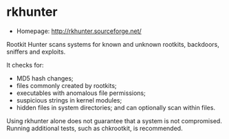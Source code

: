 # rkhunter

* Homepage: http://rkhunter.sourceforge.net/

Rootkit Hunter scans systems for known and unknown rootkits, backdoors,
 sniffers and exploits.

 It checks for:
  - MD5 hash changes;
  - files commonly created by rootkits;
  - executables with anomalous file permissions;
  - suspicious strings in kernel modules;
  - hidden files in system directories;
  and can optionally scan within files.

 Using rkhunter alone does not guarantee that a system is not compromised.
 Running additional tests, such as chkrootkit, is recommended.
